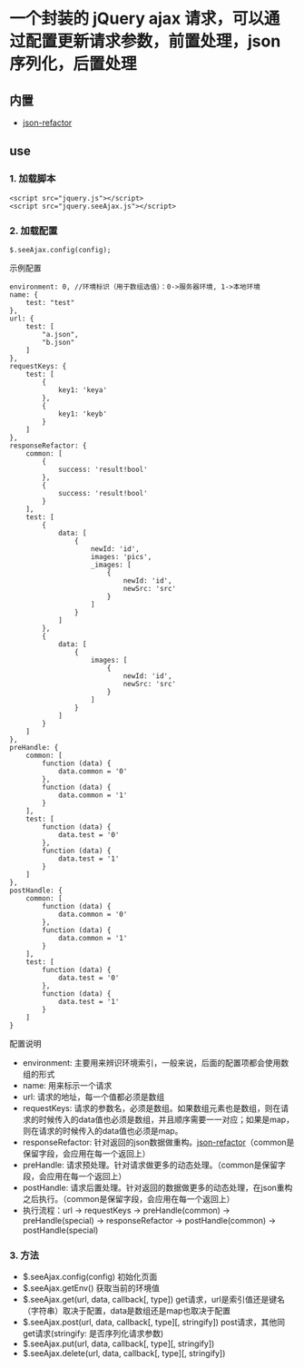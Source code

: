 # 一个封装的 jQuery ajax 请求，可以通过配置更新请求参数，前置处理，json序列化，后置处理

## 内置
* [json-refactor](https://github.com/senntyou/json-refactor)

## use

### 1. 加载脚本
```
<script src="jquery.js"></script>
<script src="jquery.seeAjax.js"></script>
```
### 2. 加载配置
```
$.seeAjax.config(config);
```

示例配置

```
environment: 0, //环境标识（用于数组选值）：0->服务器环境, 1->本地环境
name: {
    test: "test"
},
url: {
    test: [
        "a.json",
        "b.json"
    ]
},
requestKeys: {
    test: [
        {
            key1: 'keya'
        },
        {
            key1: 'keyb'
        }
    ]
},
responseRefactor: {
    common: [
        {
            success: 'result!bool'
        },
        {
            success: 'result!bool'
        }
    ],
    test: [
        {
            data: [
                {
                    newId: 'id',
                    images: 'pics',
                    _images: [
                        {
                            newId: 'id',
                            newSrc: 'src'
                        }
                    ]
                }
            ]
        },
        {
            data: [
                {
                    images: [
                        {
                            newId: 'id',
                            newSrc: 'src'
                        }
                    ]
                }
            ]
        }
    ]
},
preHandle: {
    common: [
        function (data) {
            data.common = '0'
        },
        function (data) {
            data.common = '1'
        }
    ],
    test: [
        function (data) {
            data.test = '0'
        },
        function (data) {
            data.test = '1'
        }
    ]
},
postHandle: {
    common: [
        function (data) {
            data.common = '0'
        },
        function (data) {
            data.common = '1'
        }
    ],
    test: [
        function (data) {
            data.test = '0'
        },
        function (data) {
            data.test = '1'
        }
    ]
}
```

配置说明

* environment: 主要用来辨识环境索引，一般来说，后面的配置项都会使用数组的形式
* name: 用来标示一个请求
* url: 请求的地址，每一个值都必须是数组
* requestKeys: 请求的参数名，必须是数组。如果数组元素也是数组，则在请求的时候传入的data值也必须是数组，并且顺序需要一一对应；如果是map，则在请求的时候传入的data值也必须是map。
* responseRefactor: 针对返回的json数据做重构。[json-refactor](https://github.com/senntyou/json-refactor)（common是保留字段，会应用在每一个返回上）
* preHandle: 请求预处理。针对请求做更多的动态处理。（common是保留字段，会应用在每一个返回上）
* postHandle: 请求后置处理。针对返回的数据做更多的动态处理，在json重构之后执行。（common是保留字段，会应用在每一个返回上）
* 执行流程：url -> requestKeys -> preHandle(common) -> preHandle(special) -> responseRefactor -> postHandle(common) -> postHandle(special)

### 3. 方法

* $.seeAjax.config(config) 初始化页面
* $.seeAjax.getEnv() 获取当前的环境值
* $.seeAjax.get(url, data, callback[, type]) get请求，url是索引值还是键名（字符串）取决于配置，data是数组还是map也取决于配置
* $.seeAjax.post(url, data, callback[, type][, stringify]) post请求，其他同get请求(stringify: 是否序列化请求参数)
* $.seeAjax.put(url, data, callback[, type][, stringify])
* $.seeAjax.delete(url, data, callback[, type][, stringify])